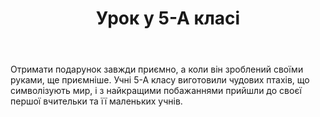 ﻿---
title: Урок у 5-А класі
---

Отримати подарунок завжди приємно, а коли він зроблений своїми руками, ще приємніше. Учні 5-А класу виготовили чудових птахів, що символізують мир, і з найкращими побажаннями прийшли до своєї першої вчительки та її маленьких учнів.

<slideshow />

